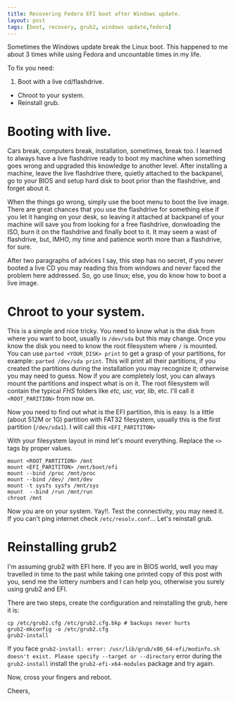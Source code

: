 ```yaml
---
title: Recovering Fedora EFI boot after Windows update.
layout: post
tags: [boot, recovery, grub2, windows update,fedora]
---
```


Sometimes the Windows update break the Linux boot. This happened to me about 3
times while using Fedora and uncountable times in my life.

To fix you need:

1. Boot with a live cd/flashdrive.
- Chroot to your system.
- Reinstall grub.

# Booting with live.

Cars break, computers break, installation, sometimes, break too. I learned to
always have a live flashdrive ready to boot my machine when something goes wrong
and upgraded this knowledge to another level. After installing a machine, leave
the live flashdrive there, quietly attached to the backpanel, go to your BIOS
and setup hard disk to boot prior than the flashdrive, and forget about it.

When the things go wrong, simply use the boot menu to boot the live image. There
are great chances that you use the flashdrive for something else if you let it
hanging on your desk, so leaving it attached at backpanel of your machine will
save you from looking for a free flashdrive, donwloading the ISO, burn it on the
flashdrive and finally boot to it. It may seem a wast of flashdrive, but, IMHO,
my time and patience worth more than a flashdrive, for sure.

After two paragraphs of advices I say, this step has no secret, if you never
booted a live CD you may reading this from windows and never faced the problem
here addressed. So, go use linux; else, you do know how to boot a live image.

# Chroot to your system.

This is a simple and nice tricky. You need to know what is the disk from where
you want to boot, usually is `/dev/sda` but this may change. Once you know the
disk you need to know the root filesystem where `/` is mounted. You can use
`parted <YOUR_DISK> print` to get a grasp of your partitions, for example:
`parted /dev/sda print`. This will print all their partitions, if you created
the partitions during the installation you may recognize it; otherwise you may need
to guess. Now if you are completely lost, you can always mount the partitions and
inspect what is on it. The root filesystem will contain the typical _FHS_
folders like _etc, usr, var, lib_, etc. I'll call it `<ROOT_PARITION>` from now
on.

Now you need to find out what is the EFI partition, this is easy. Is a little
(about 512M or 1G) partition with FAT32 filesystem, usually this is the first
partition (`/dev/sda1`). I will call this `<EFI_PARITITON>`

With your filesystem layout in mind let's mount everything. Replace the `<>`
tags by proper values.
```
mount <ROOT_PARTITION> /mnt
mount <EFI_PARITITON> /mnt/boot/efi
mount --bind /proc /mnt/proc
mount --bind /dev/ /mnt/dev
mount -t sysfs sysfs /mnt/sys
mount  --bind /run /mnt/run
chroot /mnt
```

Now you are on your system. Yay!!. Test the connectivity, you may need it. If
you can't ping internet check `/etc/resolv.conf`... Let's reinstall grub.

# Reinstalling grub2

I'm assuming grub2 with EFI here. If you are in BIOS world, well you may
travelled in time to the past while taking one printed copy of this post with
you, send me the lottery numbers and I can help you, otherwise you surely using
grub2 and EFI.

There are two steps, create the configuration and reinstalling the grub, here it
is:

```
cp /etc/grub2.cfg /etc/grub2.cfg.bkp # backups never hurts
grub2-mkconfig -o /etc/grub2.cfg
grub2-install
```

If you face `grub2-install: error: /usr/lib/grub/x86_64-efi/modinfo.sh doesn't
exist. Please specify --target or --directory` error during the `grub2-install`
install the `grub2-efi-x64-modules` package and try again. 

Now, cross your fingers and reboot.

Cheers,
